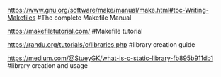 https://www.gnu.org/software/make/manual/make.html#toc-Writing-Makefiles
#The complete Makefile Manual

https://makefiletutorial.com/
#Makefile tutorial

https://randu.org/tutorials/c/libraries.php
#library creation guide

https://medium.com/@StueyGK/what-is-c-static-library-fb895b911db1
#library creation and usage

